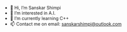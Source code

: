 - 👋 Hi, I’m Sanskar Shimpi
- 👀 I’m interested in A.I.
- 🌱 I’m currently learning C++
- 📫 Contact me on email: sanskarshimpi@outlook.com
